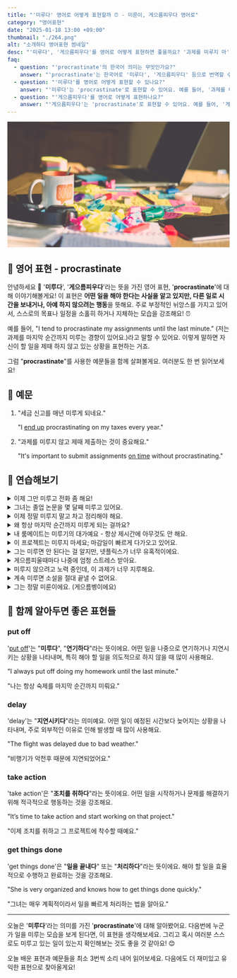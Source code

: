 ```yaml
---
title: "'미루다' 영어로 어떻게 표현할까 ⏰ - 미룬이, 게으름피우다 영어로"
category: "영어표현"
date: "2025-01-18 13:00 +09:00"
thumbnail: "./264.png"
alt: "소개하다 영어표현 썸네일"
desc: "'미루다', '게으름피우다'를 영어로 어떻게 표현하면 좋을까요? '과제를 미루지 마', '일정을 지연시키지 말아야 해' 등의 문장을 영어로 표현하는 법을 배워봅시다. 다양한 예문을 통해서 연습하고 본인의 표현으로 만들어 보세요."
faq:
  - question: "'procrastinate'의 한국어 의미는 무엇인가요?"
    answer: "'procrastinate'는 한국어로 '미루다', '게으름피우다' 등으로 번역할 수 있어요."
  - question: "'미루다'를 영어로 어떻게 표현할 수 있나요?"
    answer: "'미루다'는 'procrastinate'로 표현할 수 있어요. 예를 들어, '과제를 미루지 마'는 'Don't procrastinate on your assignment'로 말할 수 있어요."
  - question: "'게으름피우다'를 영어로 어떻게 표현하나요?"
    answer: "'게으름피우다'는 'procrastinate'로 표현할 수 있어요. 예를 들어, '게으름 피우지 말고 일을 시작해'는 'Stop procrastinating and start working'으로 말할 수 있어요."
---
```


![어질러진 책상](./264-1.jpg)

## 🌟 영어 표현 - procrastinate

안녕하세요 👋 '**미루다**', '**게으름피우다**'라는 뜻을 가진 영어 표현, '**procrastinate**'에 대해 이야기해볼게요! 이 표현은 **어떤 일을 해야 한다는 사실을 알고 있지만, 다른 일로 시간을 보내거나, 아예 하지 않으려는 행동**을 뜻해요. 주로 부정적인 뉘앙스를 가지고 있어서, 스스로의 목표나 일정을 소홀히 하거나 지체하는 모습을 강조해요! ⏰

예를 들어, "I tend to procrastinate my assignments until the last minute." (저는 과제를 마지막 순간까지 미루는 경향이 있어요.)라고 말할 수 있어요. 이렇게 말하면 자신이 할 일을 제때 하지 않고 있는 상황을 표현하는 거죠.

<script async src="https://pagead2.googlesyndication.com/pagead/js/adsbygoogle.js?client=ca-pub-1465612013356152"
     crossorigin="anonymous"></script>
<!-- engple-horizontal-ad -->

<ins class="adsbygoogle"
     style="display:block"
     data-ad-client="ca-pub-1465612013356152"
     data-ad-slot="2106896038"
     data-ad-format="auto"
     data-full-width-responsive="true"></ins>

<script>
     (adsbygoogle = window.adsbygoogle || []).push({});
</script>

그럼 "**procrastinate**"를 사용한 예문들을 함께 살펴볼게요. 여러분도 한 번 읽어보세요!

## 📖 예문

1. "세금 신고를 매년 미루게 되네요."

   "I [end up](/blog/vocab-1/039.end-up/) procrastinating on my taxes every year."

2. "과제를 미루지 않고 제때 제출하는 것이 중요해요."

   "It's important to submit assignments [on time](/blog/vocab-1/043.on-time/) without procrastinating."

## 💬 연습해보기

<details>
<summary>이제 그만 미루고 전화 좀 해요!</summary>
<span>Stop procrastinating and just make the phone call already!</span>
</details>

<details>
<summary>그녀는 졸업 논문을 몇 달째 미루고 있어요.</summary>
<span>She's been procrastinating on her thesis for months now.</span>
</details>

<details>
<summary>이제 정말 미루지 말고 차고 정리해야 해요.</summary>
<span>I really need to stop procrastinating and clean out my garage.</span>
</details>

<details>
<summary>왜 항상 마지막 순간까지 미루게 되는 걸까요?</summary>
<span>Why do I always procrastinate until the last minute?</span>
</details>

<details>
<summary>내 룸메이트는 미루기의 대가예요 - 항상 제시간에 아무것도 안 해요.</summary>
<span>My roommate is the king of procrastinating - he never does anything on time.</span>
</details>

<details>
<summary>이 프로젝트는 미루지 마세요; 마감일이 빠르게 다가오고 있어요.</summary>
<span>Don't procrastinate on this project; the deadline's coming up fast.</span>
</details>

<details>
<summary>그는 미루면 안 된다는 걸 알지만, 넷플릭스가 너무 유혹적이에요.</summary>
<span>He knows he shouldn't procrastinate, but Netflix is just too <a href="/blog/vocab-1/019.tempting/">tempting</a>.</span>
</details>

<details>
<summary>게으름피울때마다 나중에 엄청 스트레스 받아요.</summary>
<span>Whenever I procrastinate, I end up feeling super stressed later.</span>
</details>

<details>
<summary>미루지 않으려고 노력 중인데, 이 과제가 너무 지루해요.</summary>
<span>I'm <a href="/blog/in-english/117.try-to/">trying not to</a> procrastinate, but this assignment is so boring.</span>
</details>

<details>
<summary>계속 미루면 소설을 절대 끝낼 수 없어요.</summary>
<span>If you keep procrastinating, you'll never finish your novel.</span>
</details>

<details>
<summary>그는 정말 미룬이에요. (게으름벵이에요) </summary>
<span>He's such a procrastinator.</span>
</details>

## 🤝 함께 알아두면 좋은 표현들

### put off

'[put off](/blog/in-english/180.put-off/)'는 "**미루다**", "**연기하다**"라는 뜻이에요. 어떤 일을 나중으로 연기하거나 지연시키는 상황을 나타내며, 특히 해야 할 일을 의도적으로 하지 않을 때 많이 사용해요.

"I always put off doing my homework until the last minute."

"나는 항상 숙제를 마지막 순간까지 미뤄요."

### delay

'delay'는 "**지연시키다**"라는 의미예요. 어떤 일이 예정된 시간보다 늦어지는 상황을 나타내며, 주로 외부적인 이유로 인해 발생할 때 많이 사용해요.

"The flight was delayed due to bad weather."

"비행기가 악천후 때문에 지연되었어요."

### take action

'take action'은 "**조치를 취하다**"라는 뜻이에요. 어떤 일을 시작하거나 문제를 해결하기 위해 적극적으로 행동하는 것을 강조해요.

"It’s time to take action and start working on that project."

"이제 조치를 취하고 그 프로젝트에 착수할 때예요."

### get things done

'get things done'은 "**일을 끝내다**" 또는 "**처리하다**"라는 뜻이에요. 해야 할 일을 효율적으로 수행하고 완료하는 것을 강조해요.

"She is very organized and knows how to get things done quickly."

"그녀는 매우 계획적이라서 일을 빠르게 처리하는 법을 알아요."

---

오늘은 '**미루다**'라는 의미를 가진 '**procrastinate**'에 대해 알아봤어요. 다음번에 누군가 일을 미루는 모습을 보게 된다면, 이 표현을 생각해보세요. 그리고 혹시 여러분 스스로도 미루고 있는 일이 있는지 확인해보는 것도 좋을 것 같아요! 😊

오늘 배운 표현과 예문들을 최소 3번씩 소리 내어 읽어보세요. 다음에도 더 재미있고 유익한 표현으로 찾아올게요!
